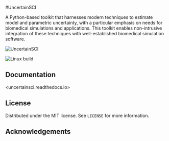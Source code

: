 #UncertainSCI


A Python-based toolkit that harnesses modern techniques to estimate model and parametric uncertainty, with a particular emphasis on needs for biomedical simulations and applications. This toolkit enables non-intrusive integration of these techniques with well-established biomedical simulation software.

![UncertainSCI](../_static/UncertainSCI.png "UncertainSCI")


![Linux build](https://github.com/SCIInstitute/UncertainSCI/workflows/Linux%20build/badge.svg)


## Documentation

<uncertainsci.readthedocs.io>


## License

Distributed under the MIT license. See ``LICENSE`` for more information.

## Acknowledgements


